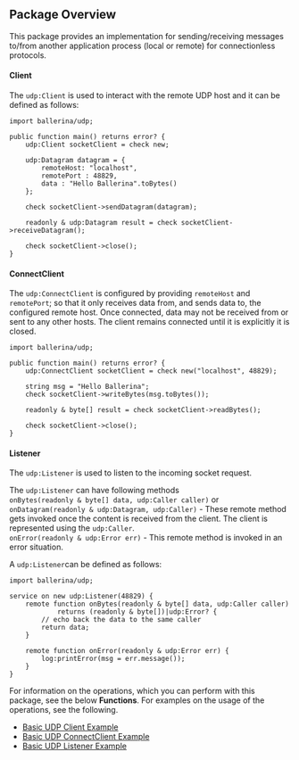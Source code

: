 ## Package Overview

This package provides an implementation for sending/receiving messages to/from another application process (local or remote) for connectionless protocols.

#### Client
The `udp:Client` is used to interact with the remote UDP host and it can be defined as follows:

```ballerina
import ballerina/udp;

public function main() returns error? {
    udp:Client socketClient = check new;

    udp:Datagram datagram = {
        remoteHost: "localhost",
        remotePort : 48829,
        data : "Hello Ballerina".toBytes()
    };

    check socketClient->sendDatagram(datagram);

    readonly & udp:Datagram result = check socketClient->receiveDatagram();

    check socketClient->close();
}
```

#### ConnectClient
The `udp:ConnectClient` is configured by providing `remoteHost` and `remotePort`; so that it only receives data from, and sends data to, the configured remote host. Once connected, data may not be received from or sent to any other hosts. The client remains connected until it is explicitly it is closed.

```ballerina
import ballerina/udp;

public function main() returns error? {
    udp:ConnectClient socketClient = check new("localhost", 48829);

    string msg = "Hello Ballerina";
    check socketClient->writeBytes(msg.toBytes());

    readonly & byte[] result = check socketClient->readBytes();

    check socketClient->close();
}
```

#### Listener
The `udp:Listener` is used to listen to the incoming socket request.<br/>

The `udp:Listener` can have following methods<br/>
`onBytes(readonly & byte[] data, udp:Caller caller)` or `onDatagram(readonly & udp:Datagram, udp:Caller)` - These remote method gets invoked once the content is received from the client. The client is represented using the `udp:Caller`.<br/>
`onError(readonly & udp:Error err)` - This remote method is invoked in an error situation.

A `udp:Listener`can be defined as follows:

```ballerina
import ballerina/udp;

service on new udp:Listener(48829) {
    remote function onBytes(readonly & byte[] data, udp:Caller caller) 
            returns (readonly & byte[])|udp:Error? {
        // echo back the data to the same caller
        return data;
    }

    remote function onError(readonly & udp:Error err) {
        log:printError(msg = err.message());
    }
}
```

For information on the operations, which you can perform with this package, see the below **Functions**. For examples on the usage of the operations, see the following.
 * [Basic UDP Client Example](https://ballerina.io/learn/by-example/udp-client.html)
 * [Basic UDP ConnectClient Example](https://ballerina.io/learn/by-example/udp-connect-client.html)
 * [Basic UDP Listener Example](https://ballerina.io/learn/by-example/udp-listener.html)
